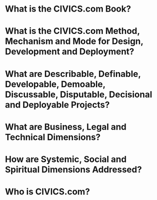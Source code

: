 # What is the CIVICS.com Book?

# What is the CIVICS.com Method, Mechanism and Mode for Design, Development and Deployment?

# What are Describable, Definable, Developable, Demoable, Discussable, Disputable, Decisional and Deployable Projects? 

# What are Business, Legal and Technical Dimensions?

# How are Systemic, Social and Spiritual Dimensions Addressed?

# Who is CIVICS.com?
